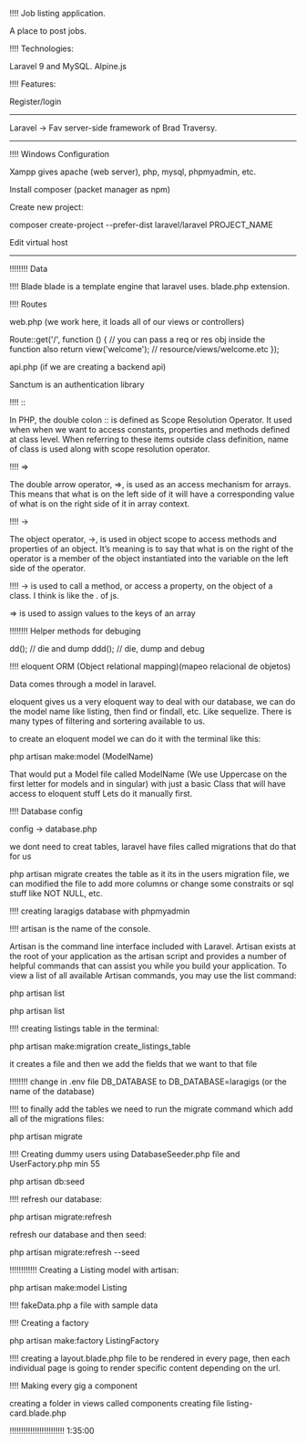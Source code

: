 

!!!!
Job listing application. 

A place to post jobs.

!!!!
Technologies:

Laravel 9 and MySQL.
Alpine.js

!!!!
Features:

Register/login


------

Laravel -> Fav server-side framework of Brad Traversy.

------
!!!!
Windows Configuration

Xampp gives apache (web server), php, mysql, phpmyadmin, etc.

Install composer (packet manager as npm)



Create new project:

composer create-project --prefer-dist laravel/laravel PROJECT_NAME



Edit virtual host




----

!!!!!!!!
Data

!!!!
Blade
blade is a template engine that laravel uses. blade.php extension.

!!!!
Routes

web.php (we work here, it loads all of our views or controllers)

Route::get('/', function () { // you can pass a req or res obj inside the function also
    return view('welcome'); // resource/views/welcome.etc
});

api.php (if we are creating a backend api)

Sanctum is an authentication library

!!!!
::

In PHP, the double colon :: is defined as Scope Resolution Operator. It used when when we want to access constants, properties and methods defined at class level. When referring to these items outside class definition, name of class is used along with scope resolution operator.

!!!!
=>

The double arrow operator, =>, is used as an access mechanism for arrays. This means that what is on the left side of it will have a corresponding value of what is on the right side of it in array context.

!!!!
->

The object operator, ->, is used in object scope to access methods and properties of an object. It’s meaning is to say that what is on the right of the operator is a member of the object instantiated into the variable on the left side of the operator.

!!!!
-> is used to call a method, or access a property, on the object of a class. I think is like the . of js.

=> is used to assign values to the keys of an array


!!!!!!!!
Helper methods for debuging

dd(); // die and dump
ddd(); // die, dump and debug


!!!!
eloquent ORM (Object relational mapping)(mapeo relacional de objetos)

Data comes through a model in laravel.

eloquent gives us a very eloquent way to deal with our database, we can do the model name like listing, then find or findall, etc. Like sequelize.
There is many types of filtering and sortering available to us.

to create an eloquent model we can do it with the terminal like this:

php artisan make:model (ModelName)

That would put a Model file called ModelName (We use Uppercase on the first letter for models and in singular) with just a basic Class that will have access to eloquent stuff
Lets do it manually first.



!!!!
Database config

config -> database.php


we dont need to creat tables, laravel have files called migrations that do that for us

php artisan migrate creates the table as it its in the users migration file, we can modified the file to add more columns or change some constraits or sql stuff like NOT NULL, etc.

!!!!
creating laragigs database with phpmyadmin

!!!!
artisan is the name of the console.

Artisan is the command line interface included with Laravel. Artisan exists at the root of your application as the artisan script and provides a number of helpful commands that can assist you while you build your application.
To view a list of all available Artisan commands, you may use the list command:
<!-- run --> php artisan list

php artisan list

!!!!
creating listings table in the terminal:
<!-- run --> php artisan make:migration create_listings_table

it creates a file and then we add the fields that we want to that file

!!!!!!!!
change in .env file DB_DATABASE to DB_DATABASE=laragigs (or the name of the database)

!!!!
to finally add the tables we need to run the migrate command which add all of the migrations files:
<!-- run --> php artisan migrate


!!!!
Creating dummy users using DatabaseSeeder.php file and UserFactory.php min 55
<!-- run --> php artisan db:seed

!!!!
refresh our database:
<!-- run --> php artisan migrate:refresh
refresh our database and then seed:
<!-- run --> php artisan migrate:refresh --seed 



!!!!!!!!!!!!
Creating a Listing model with artisan:
<!-- run --> php artisan make:model Listing


!!!!
fakeData.php a file with sample data


!!!!
Creating a factory
<!-- run --> php artisan make:factory ListingFactory


!!!!
creating a layout.blade.php file to be rendered in every page, then each individual page is going to render specific content depending on the url.


!!!!
Making every gig a component

creating a folder in views called components
creating file listing-card.blade.php



!!!!!!!!!!!!!!!!!!!!!!!!
1:35:00







